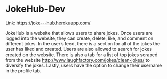 # JokeHub-Dev

Link: https://joke---hub.herokuapp.com/

JokeHub is a website that allows users to share jokes. Once users are logged into the website, they can create, delete, like, and comment on different jokes. In the user’s feed, there is a section for all of the jokes the user has liked and created. Users are also allowed to search for jokes created on the website. There is also a tab for a list of top jokes scraped from the website http://www.laughfactory.com/jokes/clean-jokes/ to diversify the jokes. Lastly, users have the option to change their username in the profile tab.
